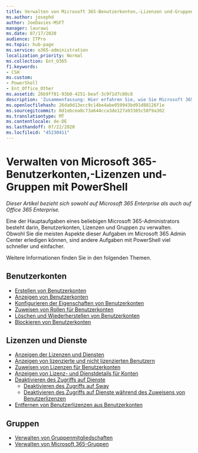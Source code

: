 ```yaml
---
title: Verwalten von Microsoft 365-Benutzerkonten,-Lizenzen und-Gruppen mit PowerShell
ms.author: josephd
author: JoeDavies-MSFT
manager: laurawi
ms.date: 07/17/2020
audience: ITPro
ms.topic: hub-page
ms.service: o365-administration
localization_priority: Normal
ms.collection: Ent_O365
f1.keywords:
- CSH
ms.custom:
- PowerShell
- Ent_Office_Other
ms.assetid: 26b9ff81-93b0-4251-beaf-3c9f1d7c80c8
description: 'Zusammenfassung: Hier erfahren Sie, wie Sie Microsoft 365-Benutzerkonten,-Lizenzen und-Gruppen mit PowerShell verwalten.'
ms.openlocfilehash: 26da0d13ecc9c14be4abe059943bd91d88126f1e
ms.sourcegitcommit: 0d1ebcea8c73a644cca3de127a93385c58f9a302
ms.translationtype: MT
ms.contentlocale: de-DE
ms.lasthandoff: 07/22/2020
ms.locfileid: "45230411"
---
```

# <a name="manage-microsoft-365-user-accounts-licenses-and-groups-with-powershell"></a>Verwalten von Microsoft 365-Benutzerkonten,-Lizenzen und-Gruppen mit PowerShell

*Dieser Artikel bezieht sich sowohl auf Microsoft 365 Enterprise als auch auf Office 365 Enterprise.*

Eine der Hauptaufgaben eines beliebigen Microsoft 365-Administrators besteht darin, Benutzerkonten, Lizenzen und Gruppen zu verwalten. Obwohl Sie die meisten Aspekte dieser Aufgaben im Microsoft 365 Admin Center erledigen können, sind andere Aufgaben mit PowerShell viel schneller und einfacher. 

Weitere Informationen finden Sie in den folgenden Themen.

## <a name="user-accounts"></a>Benutzerkonten

- [Erstellen von Benutzerkonten](create-user-accounts-with-office-365-powershell.md)
- [Anzeigen von Benutzerkonten](view-user-accounts-with-office-365-powershell.md)
- [Konfigurieren der Eigenschaften von Benutzerkonten](configure-user-account-properties-with-office-365-powershell.md)
- [Zuweisen von Rollen für Benutzerkonten](assign-roles-to-user-accounts-with-office-365-powershell.md)
- [Löschen und Wiederherstellen von Benutzerkonten](delete-and-restore-user-accounts-with-office-365-powershell.md)
- [Blockieren von Benutzerkonten](block-user-accounts-with-office-365-powershell.md)

## <a name="licenses-and-services"></a>Lizenzen und Dienste
- [Anzeigen der Lizenzen und Diensten](view-licenses-and-services-with-office-365-powershell.md)
- [Anzeigen von lizenzierte und nicht lizenzierten Benutzern](view-licensed-and-unlicensed-users-with-office-365-powershell.md)
- [Zuweisen von Lizenzen für Benutzerkonten](assign-licenses-to-user-accounts-with-office-365-powershell.md)
- [Anzeigen von Lizenz- und Dienstdetails für Konten](view-account-license-and-service-details-with-office-365-powershell.md)
- [Deaktivieren des Zugriffs auf Dienste](disable-access-to-services-with-office-365-powershell.md)
  - [Deaktivieren des Zugriffs auf Sway](disable-access-to-sway-with-office-365-powershell.md)
  - [Deaktivieren des Zugriffs auf Dienste während des Zuweisens von Benutzerlizenzen](disable-access-to-services-while-assigning-user-licenses.md)
- [Entfernen von Benutzerlizenzen aus Benutzerkonten](remove-licenses-from-user-accounts-with-office-365-powershell.md)

## <a name="groups"></a>Gruppen
- [Verwalten von Gruppenmitgliedschaften](maintain-group-membership-with-office-365-powershell.md)
- [Verwalten von Microsoft 365-Gruppen](manage-office-365-groups-with-powershell.md)


